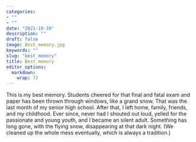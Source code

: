 ```yaml
---
categories:
- ""
- ""
date: "2021-10-19"
description: ""
draft: false
image: Best_memory.jpg
keywords: ""
slug: "best_memory"
title: Best_memory
editor_options: 
  markdown: 
    wrap: 72
---
```


This is my best memory. Students cheered for that final and fatal exam and paper has been thrown
through windows, like a grand snow. That was the last month of my senior high school. After that, I left home, family, friends, and my childhood. Ever since, never
had I shouted out loud, yelled for the passionate and young youth, and I
became an silent adult. Something has long gone, with the flying snow, disappearing at that dark night.
(We cleaned up the whole mess eventually, which is always a tradition.)
